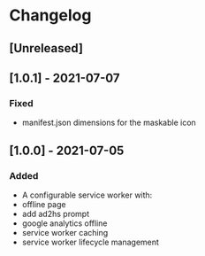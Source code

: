 # Changelog
<!-- Refer to: https://keepachangelog.com/en/1.0.0/ -->
## [Unreleased]

## [1.0.1] - 2021-07-07
### Fixed
- manifest.json dimensions for the maskable icon

## [1.0.0] - 2021-07-05
### Added
- A configurable service worker with:
- offline page
- add ad2hs prompt
- google analytics offline
- service worker caching
- service worker lifecycle management
